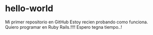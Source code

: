 # hello-world
Mi primer repositorio en GitHub
Estoy recien probando como funciona.
Quiero programar en Ruby Rails.!!!!
Espero tegna tiempo..!
